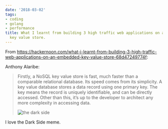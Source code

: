 ```yaml
---
date: '2018-03-02'
tags:
- coding
- golang
- performance
title: What I learnt from building 3 high traffic web applications on an embedded
  key value store.
---
```


From https://hackernoon.com/what-i-learnt-from-building-3-high-traffic-web-applications-on-an-embedded-key-value-store-68d47249774f:

Anthony Alaribe:

>Firstly, a NoSQL key value store is fast, much faster than a comparable relational database. Its speed comes from its simplicity. A key value database stores a data record using one primary key. The key means the record is uniquely identifiable, and can be directly accessed. Other than this, it’s up to the developer to architect any more complexity in accessing data.
>
>![the dark side](https://cdn-images-1.medium.com/max/800/1*zTzSNjtU-kudy78iZss1vw.png)

I love the Dark Side meme.
